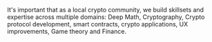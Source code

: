 It's important that as a local crypto community, we build skillsets and expertise across multiple domains: Deep Math, Cryptography, Crypto protocol development, smart contracts, crypto applications, UX improvements, Game theory and Finance.

